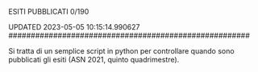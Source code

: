 ESITI PUBBLICATI 0/190 

UPDATED 2023-05-05 10:15:14.990627
######################################################

Si tratta di un semplice script in python per controllare quando sono pubblicati gli esiti (ASN 2021, quinto quadrimestre).

